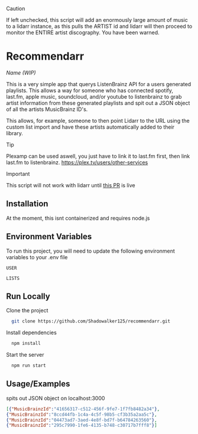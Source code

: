 >[!CAUTION]
>If left unchecked, this script will add an enormously large amount of music to a lidarr instance, as this pulls the ARTIST id and lidarr will then proceed to monitor the ENTIRE artist discography. You have been warned.


# Recommendarr

*Name (WIP)*

This is a very simple app that querys ListenBrainz API for a users generated playlists. This allows a way for someone who has connected spotify, last.fm, apple music, soundcloud, and/or youtube to listenbrainz to grab artist information from these generated playlists and spit out a JSON object of all the artists MusicBrainz ID's.

This allows, for example, someone to then point Lidarr to the URL using the custom list import and have these artists automatically added to their library.

>[!TIP]
>Plexamp can be used aswell, you just have to link it to last.fm first, then link last.fm to listenbrainz. https://plex.tv/users/other-services

> [!IMPORTANT]  
> This script will not work with lidarr until [this PR](https://github.com/Lidarr/Lidarr/pull/5399) is live


## Installation

At the moment, this isnt containerized and requires node.js


## Environment Variables

To run this project, you will need to update the following environment variables to your .env file

`USER`

`LISTS`


## Run Locally

Clone the project

```bash
  git clone https://github.com/Shadowalker125/recommendarr.git
```

Install dependencies

```bash
  npm install
```

Start the server

```bash
  npm run start
```


## Usage/Examples

spits out JSON object on localhost:3000

```json
[{"MusicBrainzId":"41656317-c512-456f-9fe7-1f7fb8482a34"},
{"MusicBrainzId":"8ccd44fb-1c4a-4c5f-98b5-cf3b35a2aa5c"},
{"MusicBrainzId":"04473ad7-3aed-4e8f-bd7f-b64784263560"},
{"MusicBrainzId":"295c7990-1fe6-4135-b748-c30717b7fff8"}]
```

